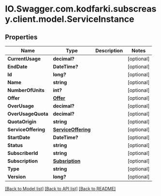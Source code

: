 # IO.Swagger.com.kodfarki.subscreasy.client.model.ServiceInstance
## Properties

Name | Type | Description | Notes
------------ | ------------- | ------------- | -------------
**CurrentUsage** | **decimal?** |  | [optional] 
**EndDate** | **DateTime?** |  | [optional] 
**Id** | **long?** |  | [optional] 
**Name** | **string** |  | [optional] 
**NumberOfUnits** | **int?** |  | [optional] 
**Offer** | [**Offer**](Offer.md) |  | [optional] 
**OverUsage** | **decimal?** |  | [optional] 
**OverUsageQuota** | **decimal?** |  | [optional] 
**QuotaOrigin** | **string** |  | [optional] 
**ServiceOffering** | [**ServiceOffering**](ServiceOffering.md) |  | [optional] 
**StartDate** | **DateTime?** |  | [optional] 
**Status** | **string** |  | [optional] 
**SubscriberId** | **string** |  | [optional] 
**Subscription** | [**Subsription**](Subsription.md) |  | [optional] 
**Type** | **string** |  | [optional] 
**Version** | **long?** |  | [optional] 

[[Back to Model list]](../README.md#documentation-for-models) [[Back to API list]](../README.md#documentation-for-api-endpoints) [[Back to README]](../README.md)


